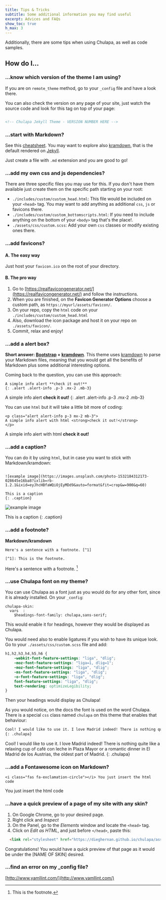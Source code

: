 ```yaml
---
title: Tips & Tricks
subtitle: Some additional information you may find useful
excerpt: Advices and FAQs
show_toc: true
h_max: 3
---
```


Additionally, there are some tips when using <span class="chulapa">Chulapa</span>, as well as code samples.

## How do I...

### ...know which version of the theme I am using?

If you are on `remote_theme` method, go to your `_config` file and have a look there. 

You can also check the version on any page of your site, just watch the source code and look for this tag on top of your page:

```html

<!-- Chulapa Jekyll Theme - VERSION NUMBER HERE -->

```


### ...start with Markdown?

See this [cheatsheet](https://www.markdownguide.org/cheat-sheet/). You may want to explore also [kramdown](https://kramdown.gettalong.org/quickref.html), that is the default rendered on [Jekyll](https://jekyllrb.com/docs/configuration/markdown/).

Just create a file with `.md` extension and you are good to go!


### ...add my own css and js dependencies?

There are three specific files you may use for this. If you don't have them available just create them on the specific path starting on your root:
- `./includes/custom/custom_head.html`: This file would be included on your `<head>` tag. You may want to add anything as additional `css`, `js` or favicons there.
- `./includes/custom/custom_bottomscripts.html`: If you need to include anything on the bottom of your `<body>` tag that's the place!.
- `./assets/css/custom.scss`: Add your own `css` classes or modify existing ones there.

### ...add favicons?

#### A. The easy way

Just host your `favicon.ico` on the root of your directory.

#### B. The pro way

1. Go to [https://realfavicongenerator.net/](https://realfavicongenerator.net/) and follow the instructions. 
2. When you are finished, on the **Favicon Generator Options** choose a custom path, as `https://myurl/assets/favicon/`.
3. On your repo, copy the `html` code on your `./includes/custom/custom_head.html`
4. Also, download the icon package and host it on your repo on `./assets/favicon/`.
5. Commit, relax and enjoy!

### ...add a alert box?

**Short answer: [Bootstrap](https://getbootstrap.com/docs/4.5/components/alerts/) + [kramdown](https://kramdown.gettalong.org/quickref.html#block-attributes)**. This theme uses [kramdown](https://kramdown.gettalong.org/quickref.html) to parse your Markdown files, meaning that you would get all the benefits of Markdown plus some additional interesting options.

Coming back to the question, you can use this approach:

```
A simple info alert **check it out!**
{: .alert .alert-info .p-3 .mx-2 .mb-3}
```

A simple info alert **check it out!**
{: .alert .alert-info .p-3 .mx-2 .mb-3}

You can use `html` but it will take a little bit more of coding:

```
<p class="alert alert-info p-3 mx-2 mb-3">
A simple info alert with html <strong>check it out!</strong>
</p>
```

<p class="alert alert-info p-3 mx-2 mb-3">
A simple info alert with html <strong>check it out!</strong>
</p>

### ...add a caption?

You can do it by using `html`, but in case you want to stick with Markdown/kramdown:

```

![example image](https://images.unsplash.com/photo-1532184312173-028645e16ba8?ixlib=rb-1.2.1&ixid=eyJhcHBfaWQiOjEyMDd9&auto=format&fit=crop&w=900&q=60)

This is a caption
{: .caption}
```

![example image](https://images.unsplash.com/photo-1532184312173-028645e16ba8?ixlib=rb-1.2.1&ixid=eyJhcHBfaWQiOjEyMDd9&auto=format&fit=crop&w=900&q=60)

This is a caption
{: .caption}

### ...add a footnote?

**Markdown/kramdown**

```
Here's a sentence with a footnote. [^1]

[^1]: This is the footnote.
```

Here's a sentence with a footnote. [^1]

[^1]: This is the footnote.


<h3 id="chulapa-font">...use <span class="chulapa">Chulapa</span> font on my theme?</h3>

You can use <span class="chulapa">Chulapa</span> as a font just as you would do for any other font, since it is already installed. On your `_config`:
```
chulapa-skin: 
  vars  :
    $headings-font-family: chulapa,sans-serif;
```

This would enable it for headings, however they would be displayed as <span class="lead font-weight-bold" style="font-family: chulapa,sans-serif">Chulapa</span>.

You would need also to enable ligatures if you wish to have its unique look. Go to your `./assets/css/custom.scss` file and add:

```scss
h1,h2,h3,h4,h5,h6 {
    -webkit-font-feature-settings: "liga", "dlig";
    -moz-font-feature-settings: "liga=1, dlig=1";
    -moz-font-feature-settings: "liga", "dlig";
    -ms-font-feature-settings: "liga", "dlig";
    -o-font-feature-settings: "liga", "dlig";
    font-feature-settings: "liga", "dlig";
    text-rendering: optimizeLegibility;
}
```

Then your headings would display as <span class="chulapa lead">Chulapa</span>!

As you would notice, on the docs the font is used on the word <span class="chulapa">Chulapa</span>. There is a special `css` class named `chulapa` on this theme that enables that behaviour:

```html
Cool! I would like to use it. I love Madrid indeed! There is nothing quite like a relaxing cup of café con leche in Plaza Mayor or a romantic dinner in El Madrid de los Austrias, the oldest part of Madrid.
{: .chulapa}
```

Cool! I would like to use it. I love Madrid indeed! There is nothing quite like a relaxing cup of café con leche in Plaza Mayor or a romantic dinner in El Madrid de los Austrias, the oldest part of Madrid.
{: .chulapa}

### ...add a Fontawesome icon on Markdown?

```
<i class="fas fa-exclamation-circle"></i> You just insert the html code

```

<i class="fas fa-exclamation-circle"></i> You just insert the html code

### ...have a quick preview of a page of my site with any skin?

1. On Google Chrome, go to your desired page.
2. Right click and *Inspect*
3. On the Panel, go to the *Elements* window and locate the `<head>` tag.
4. Click on *Edit as HTML*, and just before `</head>`, paste this:

```html
  <link rel="stylesheet" href="https://dieghernan.github.io/chulapa/assets/css/skins/[NAME OF SKIN].css">
```

Congratulations! You would have a quick preview of that page as it would be under the [NAME OF SKIN] desired.

### ...find an error on my _config file?

[http://www.yamllint.com/](http://www.yamllint.com/)
